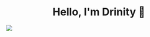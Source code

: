 <div align="center">
<h1 align="center">Hello, I'm Drinity 👋</h1>
</div>
<img src="https://imgur.com/a/zOHxYua">

<!--
**Drinity/Drinity** is a ✨ _special_ ✨ repository because its `README.md` (this file) appears on your GitHub profile.

Here are some ideas to get you started:

- 🔭 I’m currently working on Java, Kotlin
- 🌱 I’m currently learning Kotlin
- 👯 I’m looking to collaborate on ...
- 🤔 I’m looking for help with ...
- 💬 Ask me about ...
- 📫 How to reach me: ...
- 😄 Pronouns: ...
- ⚡ Fun fact: ...
-->
